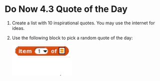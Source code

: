 # Do Now 4.3 Quote of the Day

1. Create a list with 10 inspirational quotes.  You may use the internet for ideas.

2. Use the following block to pick a random quote of the day:

   ![item](item.png)
